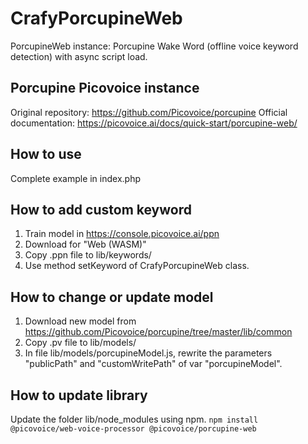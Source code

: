 # CrafyPorcupineWeb
PorcupineWeb instance: Porcupine Wake Word (offline voice keyword detection) with async script load.

## Porcupine Picovoice instance
Original repository: https://github.com/Picovoice/porcupine
Official documentation: https://picovoice.ai/docs/quick-start/porcupine-web/

## How to use
Complete example in index.php

## How to add custom keyword
1. Train model in https://console.picovoice.ai/ppn
2. Download for "Web (WASM)"
3. Copy .ppn file to lib/keywords/
4. Use method setKeyword of CrafyPorcupineWeb class.

## How to change or update model
1. Download new model from https://github.com/Picovoice/porcupine/tree/master/lib/common
2. Copy .pv file to lib/models/
3. In file lib/models/porcupineModel.js, rewrite the parameters "publicPath" and "customWritePath" of var "porcupineModel".

## How to update library
Update the folder lib/node_modules using npm.
`npm install @picovoice/web-voice-processor @picovoice/porcupine-web`
